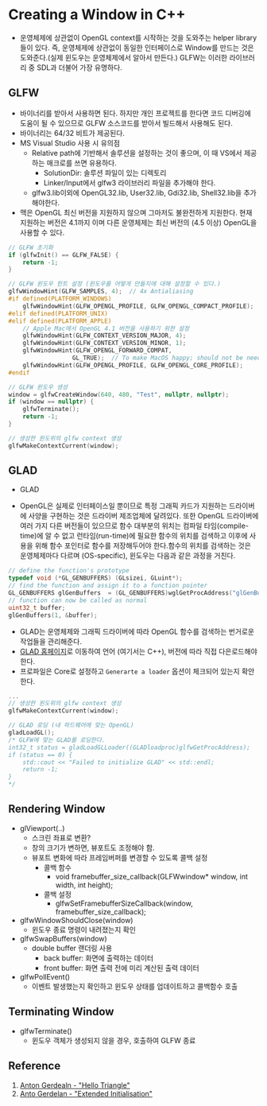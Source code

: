 # Creating a Window in C++

- 운영체제에 상관없이 OpenGL context를 시작하는 것을 도와주는 helper library들이 있다. 즉, 운영체제에 상관없이 동일한 인터페이스로 Window를 만드는 것은 도와준다.(실제 윈도우는 운영체제에서 알아서 만든다.) GLFW는 이러한 라이브러리 중 SDL과 더불어 가장 유명하다.

## GLFW

- 바이너리를 받아서 사용하면 된다. 하지만 개인 프로젝트를 한다면 코드 디버깅에 도움이 될 수 있으므로 GLFW 소스코드를 받아서 빌드해서 사용해도 된다.
- 바이너리는 64/32 비트가 제공된다.
- MS Visual Studio 사용 시 유의점
  - Relative path에 기반해서 솔루션을 설정하는 것이 좋으며, 이 때 VS에서 제공하는 매크로를 쓰면 유용하다.
    - SolutionDir: 솔루션 파일이 있는 디렉토리
    - Linker/Input에서 glfw3 라이브러리 파일을 추가해야 한다.
  - glfw3.lib이외에 OpenGL32.lib, User32.lib, Gdi32.lib, Shell32.lib을 추가해야한다.
- 맥은 OpenGL 최신 버전을 지원하지 않으며 그마저도 불완전하게 지원한다. 현재 지원하는 버전은 4.1까지 이며 다른 운영체제는 최신 버전의 (4.5 이상) OpenGL을 사용할 수 있다.

```c++
// GLFW 초기화
if (glfwInit() == GLFW_FALSE) {
    return -1;
}

// GLFW 윈도우 힌트 설정 (윈도우를 어떻게 만들지에 대해 설정할 수 있다.)
glfwWindowHint(GLFW_SAMPLES, 4);  // 4x Antialiasing
#if defined(PLATFORM_WINDOWS)
    glfwWindowHint(GLFW_OPENGL_PROFILE, GLFW_OPENGL_COMPACT_PROFILE);
#elif defined(PLATFORM_UNIX)
#elif defined(PLATFORM_APPLE)
    // Apple Mac에서 OpenGL 4.1 버전을 사용하기 위한 설정
    glfwWindowHint(GLFW_CONTEXT_VERSION_MAJOR, 4);
    glfwWindowHint(GLFW_CONTEXT_VERSION_MINOR, 1);
    glfwWindowHint(GLFW_OPENGL_FORWARD_COMPAT,
                  GL_TRUE);  // To make MacOS happy; should not be needed
    glfwWindowHint(GLFW_OPENGL_PROFILE, GLFW_OPENGL_CORE_PROFILE);
#endif

// GLFW 윈도우 생성
window = glfwCreateWindow(640, 480, "Test", nullptr, nullptr);
if (window == nullptr) {
    glfwTerminate();
    return -1;
}

// 생성한 윈도위의 glfw context 생성
glfwMakeContextCurrent(window);
```

## GLAD

- GLAD

- OpenGL은 실제로 인터페이스일 뿐이므로 특정 그래픽 카드가 지원하는 드라이버에 사양을 구현하는 것은 드라이버 제조업체에 달려있다. 또한 OpenGL 드라이버에 여러 가지 다른 버전들이 있으므로 함수 대부분의 위치는 컴파일 타임(compile-time)에 알 수 없고 런타임(run-time)에 필요한 함수의 위치를 검색하고 이후에 사용을 위해 함수 포인터로 함수를 저장해두어야 한다.함수의 위치를 검색하는 것은 운영체제마다 다르며 (OS-specific), 윈도우는 다음과 같은 과정을 거친다.

```c++
// define the function's prototype
typedef void (*GL_GENBUFFERS) (GLsizei, GLuint*);
// find the function and assign it to a function pointer
GL_GENBUFFERS glGenBuffers  = (GL_GENBUFFERS)wglGetProcAddress("glGenBuffers");
// function can now be called as normal
uint32_t buffer;
glGenBuffers(1, &buffer);

```

- GLAD는 운영체제와 그래픽 드라이버에 따라 OpenGL 함수를 검색하는 번거로운 작업들을 관리해준다.
- [GLAD 홈페이지](https://glad.dav1d.de)로 이동하여 언어 (여기서는 C++), 버전에 따라 직접 다은로드해야한다.
- 프로파일은 Core로 설정하고 `Generarte a loader` 옵션이 체크되어 있는지 확안한다.

```c++
...
// 생성한 윈도위의 glfw context 생성
glfwMakeContextCurrent(window);

// GLAD 로딩 (내 하드웨어에 맞는 OpenGL)
gladLoadGL();
/* GLFW에 맞는 GLAD를 로딩한다.
int32_t status = gladLoadGLLoader((GLADloadproc)glfwGetProcAddress);
if (status == 0) {
    std::cout << "Failed to initialize GLAD" << std::endl;
    return -1;
} 
*/
```

## Rendering Window

- glViewport(..)
  - 스크린 좌표로 변환?
  - 창의 크기가 변하면, 뷰포트도 조정해야 함.
  - 뷰포트 변화에 따라 프레임버퍼를 변경할 수 있도록 콜백 설정
    - 콜백 함수
      - void framebuffer_size_callback(GLFWwindow* window, int width, int height);
    - 콜백 설정
      - glfwSetFramebufferSizeCallback(window, framebuffer_size_callback);
- glfwWindowShouldClose(window)
  - 윈도우 종료 명령이 내려졌는지 확인
- glfwSwapBuffers(window)
  - double buffer 랜더링 사용
    - back buffer: 화면에 출력하는 데이터
    - front buffer: 화면 출력 전에 미리 계산된 출력 데이터
- glfwPollEvent()
  - 이벤트 발생했는지 확인하고 윈도우 상태를 업데이트하고 콜백함수 호출

## Terminating Window

- glfwTerminate()
  - 윈도우 객체가 생성되지 않을 경우, 호출하여 GLFW 종료

## Reference

1. [Anton Gerdealn - "Hello Triangle"](https://antongerdelan.net/opengl/hellotriangle.html)
2. [Anto Gerdelan - "Extended Initialisation"](https://antongerdelan.net/opengl/glcontext2.html)

